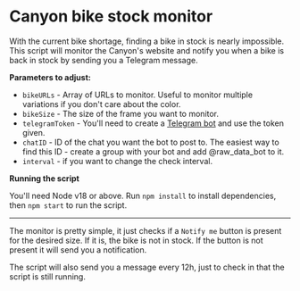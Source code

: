 # Canyon bike stock monitor
With the current bike shortage, finding a bike in stock is nearly impossible. This script will monitor the Canyon's website and notify you when a bike is back in stock by sending you a Telegram message.

**Parameters to adjust:**
* `bikeURLs` - Array of URLs to monitor. Useful to monitor multiple variations if you don't care about the color.
* `bikeSize` - The size of the frame you want to monitor.
* `telegramToken` - You'll need to create a [Telegram bot](https://core.telegram.org/bots#6-botfather) and use the token given.
* `chatID` - ID of the chat you want the bot to post to. The easiest way to find this ID - create a group with your bot and add @raw_data_bot to it.
* `interval` - if you want to change the check interval.

**Running the script**

You'll need Node v18 or above. Run `npm install` to install dependencies, then `npm start` to run the script.

---

The monitor is pretty simple, it just checks if a `Notify me` button is present for the desired size. If it is, the bike is not in stock. If the button is not present it will send you a notification.

The script will also send you a message every 12h, just to check in that the script is still running.
